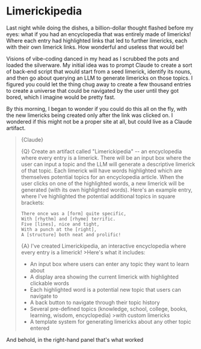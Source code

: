 # Limerickipedia

Last night while doing the dishes, a billion-dollar thought flashed before my eyes: what if you had an encyclopedia that was entirely made of limericks! Where each entry had highlighted links that led to further limericks, each with their own limerick links. How wonderful and useless that would be!

Visions of vibe-coding danced in my head as I scrubbed the pots and loaded the silverware. My initial idea was to prompt Claude to create a sort of back-end script that would start from a seed limerick, identify its nouns, and then go about querying an LLM to generate limericks on those topics. I figured you could let the thing chug away to create a few thousand entries to create a universe that could be navigated by the user until they got bored, which I imagine would be pretty fast.

By this morning, I began to wonder if you could do this all on the fly, with the new limericks being created only after the link was clicked on. I wondered if this might not be a proper site at all, but could live as a Claude artifact.

> {Claude}
>
> {Q} Create an artifact called "Limerickipedia" -- an encyclopedia where every entry is a limerick. There will be an input box where the user can input a topic and the LLM will generate a descriptive limerick of that topic. Each limerick will have words highlighted which are themselves potential topics for an encyclopedia article. When the user clicks on one of the highlighted words, a new limerick will be generated (with its own highlighted words). Here's an example entry, where I've highlighted the potential additional topics in square brackets:
>
> ```
> There once was a [form] quite specific,
> With [rhythm] and [rhyme] terrific.
> Five [lines], nice and tight,
> With a punch at the [right],
> A [structure] both neat and prolific!
> ```
>
> {A} I've created Limerickipedia, an interactive encyclopedia where every entry is a limerick! >Here's what it includes:
>
> - An input box where users can enter any topic they want to learn about
> - A display area showing the current limerick with highlighted clickable words
> - Each highlighted word is a potential new topic that users can navigate to
> - A back button to navigate through their topic history
> - Several pre-defined topics (knowledge, school, college, books, learning, wisdom, encyclopedia) >with custom limericks
> - A template system for generating limericks about any other topic entered

And behold, in the right-hand panel that's what worked
